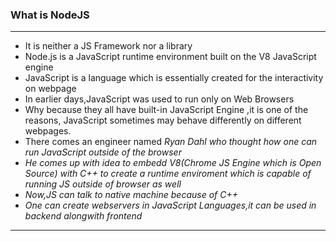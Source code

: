 <h3>What is NodeJS</h3>
<hr>
<ul>
<li>It is neither a JS Framework nor a library</li>
<li>Node.js is a JavaScript runtime environment built on the V8 JavaScript engine</li>
<li>JavaScript is a language which is essentially created for the interactivity on webpage</li>
<li>In earlier days,JavaScript was used to run only on Web Browsers</li>
<li>Why because they all have built-in JavaScript Engine ,it is one of the reasons, JavaScript sometimes may behave differently on different webpages.</li>
<li>There comes an engineer named <i>Ryan Dahl<i> who thought how one can run JavaScript outside of the browser</li>
<li>He comes up with idea to embedd V8(Chrome JS Engine which is Open Source) with C++ to create a runtime enviroment which is capable of running JS outside of browser as well</li>
<li>Now,JS can talk to native machine because of C++</li>
<li>One can create webservers in JavaScript Languages,it can be used in backend alongwith frontend</li>
</ul>
<hr>
